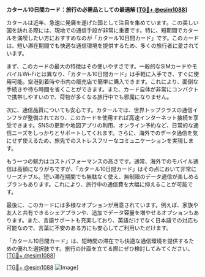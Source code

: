 **カタール10日間カード：旅行の必需品としての最適解 [[TG💪+ @esim1088](https://t.me/s/esim1088)]**

カタールは近年、急速に発展を遂げた国として注目を集めています。この美しい国を訪れる際には、現地での通信手段が非常に重要です。特に、短期間でカタールを満喫したい方におすすめなのが「カタール10日間カード」です。このカードは、短い滞在期間でも快適な通信環境を提供するため、多くの旅行者に愛されています。

まず、このカードの最大の特徴はその使いやすさです。一般的なSIMカードやモバイルWi-Fiとは異なり、「カタール10日間カード」は手軽に入手でき、すぐに使用可能。空港到着時や市内の販売店で簡単に購入できます。これにより、面倒な手続きや待ち時間を省くことができます。また、カード自体が非常にコンパクトで携帯しやすいので、荷物が多くなる旅行中でも邪魔になりません。

次に、通信品質についても安心です。カタールでは、世界トップクラスの通信インフラが整備されており、このカードを使用すれば高速インターネット接続を享受できます。SNSの更新や地図アプリの利用、オンライン予約など、日常的な通信ニーズをしっかりとサポートしてくれます。さらに、海外でのデータ通信を気にせず使えるため、旅先でのストレスフリーなコミュニケーションを実現します。

もう一つの魅力はコストパフォーマンスの高さです。通常、海外でのモバイル通信は高額になりがちですが、「カタール10日間カード」はその点において非常にリーズナブル。短い滞在期間でも無駄なく使え、無制限のデータ通信が楽しめるプランもあります。これにより、旅行中の通信費を大幅に抑えることが可能です。

最後に、このカードには多様なオプションが用意されています。例えば、家族や友人と共有できるシェアプランや、追加でデータ容量を増やせるオプションもあります。また、言語サポートも充実しており、英語だけでなく日本語での対応も可能なので、言葉に不安のある方にも安心してご利用いただけます。

「カタール10日間カード」は、短時間の滞在でも快適な通信環境を提供するための優れた選択肢です。旅行の計画を立てる際にぜひ検討してみてください。[[TG💪+ @esim1088](https://t.me/s/esim1088)]

[[TG💪+ @esim1088](https://t.me/s/esim1088) ![Image](https://i.postimg.cc/Y0z9fWf4/image.png)]